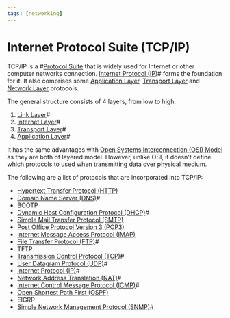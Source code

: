 ```yaml
---
tags: [networking]
---
```


# Internet Protocol Suite (TCP/IP)

TCP/IP is a #[Protocol Suite](202209302301.md) that is widely used for Internet
or other computer networks connection. [Internet Protocol (IP)](202206151223.md)#
forms the foundation for it. It also comprises some [Application Layer](202206131856.md),
[Transport Layer](202206131837.md) and [Network Layer](202206131702.md)
protocols.

The general structure consists of 4 layers, from low to high:
1. [Link Layer](202206131651.md)#
2. [Internet Layer](202206131702.md)#
3. [Transport Layer](202206131837.md)#
4. [Application Layer](202206131856.md)#

It has the same advantages with [Open Systems Interconnection (OSI) Model](202206131632.md)
as they are both of layered model. However, unlike OSI, it doesn't define which
protocols to used when transmitting data over physical medium.

The following are a list of protocols that are incorporated into TCP/IP:
- [Hypertext Transfer Protocol (HTTP)](202202211439.md)
- [Domain Name Server (DNS)](202209300947.md)#
- BOOTP
- [Dynamic Host Configuration Protocol (DHCP)](202206151645.md)#
- [Simple Mail Transfer Protocol (SMTP)](202302251327.md)
- [Post Office Protocol Version 3 (POP3)](202302251342.md)
- [Internet Message Access Protocol (IMAP)](202302251406.md)
- [File Transfer Protocol (FTP)](202210221515.md)#
- TFTP
- [Transmission Control Protocol (TCP)](202206151232.md)#
- [User Datagram Protocol (UDP)](202206151759.md)#
- [Internet Protocol (IP)](202206151223.md)#
- [Network Address Translation (NAT)](202206281817.md)#
- [Internet Control Message Protocol (ICMP)](202209270927.md)#
- [Open Shortest Path First (OSPF)](202211101623.md)
- EIGRP
- [Simple Network Management Protocol (SNMP)](202212211531.md)#
